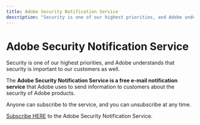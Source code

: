 ```yaml
---
title: Adobe Security Notification Service
description: "Security is one of our highest priorities, and Adobe understands that security is important to our customers as well."
---
```


# Adobe Security Notification Service

Security is one of our highest priorities, and Adobe understands that security is important to our customers as well.

The **Adobe Security Notification Service is a free e-mail notification service** that Adobe uses to send information to customers about the security of Adobe products.

Anyone can subscribe to the service, and you can unsubscribe at any time.

[Subscribe HERE](https://www.adobe.com/subscription/adbeSecurityNotifications.html) to the Adobe Security Notification Service. 
